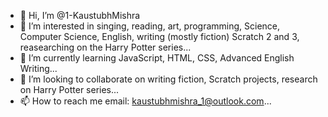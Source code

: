 - 👋 Hi, I’m @1-KaustubhMishra
- 👀 I’m interested in singing, reading, art, programming, Science, Computer Science, English, writing (mostly fiction) Scratch 2 and 3, reasearching on the Harry Potter series...
- 🌱 I’m currently learning JavaScript, HTML, CSS, Advanced English Writing...
- 💞️ I’m looking to collaborate on writing fiction, Scratch projects, research on Harry Potter series...
- 📫 How to reach me email: kaustubhmishra_1@outlook.com...

<!---
1-KaustubhMishra/1-KaustubhMishra is a ✨ special ✨ repository because its `README.md` (this file) appears on your GitHub profile.
You can click the Preview link to take a look at your changes.
--->
